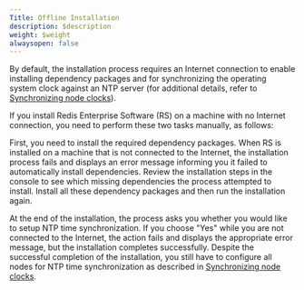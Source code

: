 ```yaml
---
Title: Offline Installation
description: $description
weight: $weight
alwaysopen: false
---
```

By default, the installation process requires an Internet connection to
enable installing dependency packages and for synchronizing the
operating system clock against an NTP server (for additional details,
refer to [Synchronizing node
clocks](/redis-enterprise-documentation/administering/designing-production/synchronizing-clocks/)).

If you install Redis Enterprise Software (RS) on a machine with no
Internet connection, you need to perform these two tasks manually, as
follows:

First, you need to install the required dependency packages. When RS is
installed on a machine that is not connected to the Internet, the
installation process fails and displays an error message informing you
it failed to automatically install dependencies. Review the installation
steps in the console to see which missing dependencies the process
attempted to install. Install all these dependency packages and then run
the installation again.

At the end of the installation, the process asks you whether you would
like to setup NTP time synchronization. If you choose "Yes" while you
are not connected to the Internet, the action fails and displays the
appropriate error message, but the installation completes successfully.
Despite the successful completion of the installation, you still have to
configure all nodes for NTP time synchronization as described
in [Synchronizing node
clocks](/redis-enterprise-documentation/administering/designing-production/synchronizing-clocks/).
